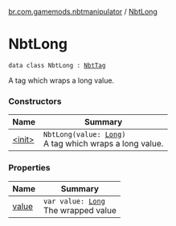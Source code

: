 [br.com.gamemods.nbtmanipulator](../index.md) / [NbtLong](./index.md)

# NbtLong

`data class NbtLong : `[`NbtTag`](../-nbt-tag.md)

A tag which wraps a long value.

### Constructors

| Name | Summary |
|---|---|
| [&lt;init&gt;](-init-.md) | `NbtLong(value: `[`Long`](https://kotlinlang.org/api/latest/jvm/stdlib/kotlin/-long/index.html)`)`<br>A tag which wraps a long value. |

### Properties

| Name | Summary |
|---|---|
| [value](value.md) | `var value: `[`Long`](https://kotlinlang.org/api/latest/jvm/stdlib/kotlin/-long/index.html)<br>The wrapped value |
